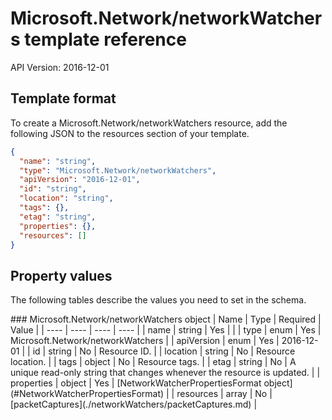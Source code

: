 # Microsoft.Network/networkWatchers template reference
API Version: 2016-12-01
## Template format

To create a Microsoft.Network/networkWatchers resource, add the following JSON to the resources section of your template.

```json
{
  "name": "string",
  "type": "Microsoft.Network/networkWatchers",
  "apiVersion": "2016-12-01",
  "id": "string",
  "location": "string",
  "tags": {},
  "etag": "string",
  "properties": {},
  "resources": []
}
```
## Property values

The following tables describe the values you need to set in the schema.

<a id="Microsoft.Network/networkWatchers" />
### Microsoft.Network/networkWatchers object
|  Name | Type | Required | Value |
|  ---- | ---- | ---- | ---- |
|  name | string | Yes |  |
|  type | enum | Yes | Microsoft.Network/networkWatchers |
|  apiVersion | enum | Yes | 2016-12-01 |
|  id | string | No | Resource ID. |
|  location | string | No | Resource location. |
|  tags | object | No | Resource tags. |
|  etag | string | No | A unique read-only string that changes whenever the resource is updated. |
|  properties | object | Yes | [NetworkWatcherPropertiesFormat object](#NetworkWatcherPropertiesFormat) |
|  resources | array | No | [packetCaptures](./networkWatchers/packetCaptures.md) |

